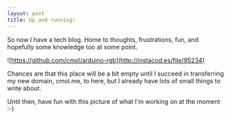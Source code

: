 ```yaml
---
layout: post
title: Up and running!
---
```


So now I have a tech blog. Home to thoughts, frustrations, fun, and hopefully some knowledge too at some point.

![https://github.com/cmol/arduino-rgb](http://instacod.es/file/95234)

Chances are that this place will be a bit empty until I succeed in transferring my new domain, cmol.me, to here, but I already have lots of small things to write about.

Until then, have fun with this picture of what I'm working on at the moment :-)

